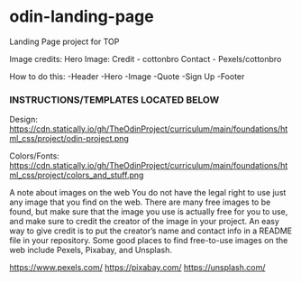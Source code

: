 # odin-landing-page
Landing Page project for TOP


Image credits:
Hero Image:
Credit - cottonbro
Contact - Pexels/cottonbro


How to do this:
-Header
-Hero
-Image
-Quote
-Sign Up
-Footer


### INSTRUCTIONS/TEMPLATES LOCATED BELOW ###
Design:
https://cdn.statically.io/gh/TheOdinProject/curriculum/main/foundations/html_css/project/odin-project.png

Colors/Fonts:
https://cdn.statically.io/gh/TheOdinProject/curriculum/main/foundations/html_css/project/colors_and_stuff.png

A note about images on the web
You do not have the legal right to use just any image that you find on the web. There are many free images to be found, but make sure that the image you use is actually free for you to use, and make sure to credit the creator of the image in your project. An easy way to give credit is to put the creator’s name and contact info in a README file in your repository. Some good places to find free-to-use images on the web include Pexels, Pixabay, and Unsplash.

https://www.pexels.com/
https://pixabay.com/
https://unsplash.com/